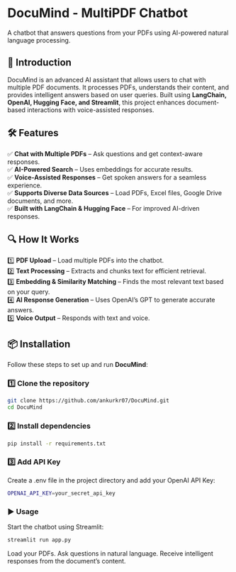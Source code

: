 # DocuMind - MultiPDF Chatbot  
A chatbot that answers questions from your PDFs using AI-powered natural language processing.  

## 🚀 Introduction  
DocuMind is an advanced AI assistant that allows users to chat with multiple PDF documents. It processes PDFs, understands their content, and provides intelligent answers based on user queries. Built using **LangChain, OpenAI, Hugging Face, and Streamlit**, this project enhances document-based interactions with voice-assisted responses.  

## 🛠 Features  
✅ **Chat with Multiple PDFs** – Ask questions and get context-aware responses.  
✅ **AI-Powered Search** – Uses embeddings for accurate results.  
✅ **Voice-Assisted Responses** – Get spoken answers for a seamless experience.  
✅ **Supports Diverse Data Sources** – Load PDFs, Excel files, Google Drive documents, and more.  
✅ **Built with LangChain & Hugging Face** – For improved AI-driven responses.  

## 🔍 How It Works  
1️⃣ **PDF Upload** – Load multiple PDFs into the chatbot.  
2️⃣ **Text Processing** – Extracts and chunks text for efficient retrieval.  
3️⃣ **Embedding & Similarity Matching** – Finds the most relevant text based on your query.  
4️⃣ **AI Response Generation** – Uses OpenAI’s GPT to generate accurate answers.  
5️⃣ **Voice Output** – Responds with text and voice.  

## 📦 Installation  
Follow these steps to set up and run **DocuMind**:  

### 1️⃣ Clone the repository  
```bash
git clone https://github.com/ankurkr07/DocuMind.git
cd DocuMind
```
### 2️⃣ Install dependencies
```bash
pip install -r requirements.txt
```

### 3️⃣ Add API Key
Create a .env file in the project directory and add your OpenAI API Key:
```bash
OPENAI_API_KEY=your_secret_api_key
```
### ▶️ Usage
Start the chatbot using Streamlit:
```bash
streamlit run app.py
```
Load your PDFs.
Ask questions in natural language.
Receive intelligent responses from the document’s content.




